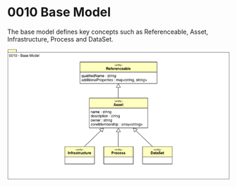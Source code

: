 <!-- SPDX-License-Identifier: CC-BY-4.0 -->
<!-- Copyright Contributors to the ODPi Egeria project. -->

# 0010 Base Model

The base model defines key concepts such as Referenceable, Asset,
Infrastructure, Process and DataSet.

![UML](0010-Base-Model.png)